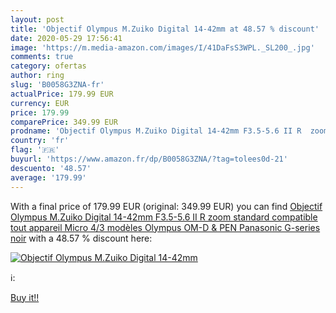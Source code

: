 ```yaml
---
layout: post
title: 'Objectif Olympus M.Zuiko Digital 14-42mm at 48.57 % discount'
date: 2020-05-29 17:56:41
image: 'https://m.media-amazon.com/images/I/41DaFsS3WPL._SL200_.jpg'
comments: true
category: ofertas
author: ring
slug: 'B0058G3ZNA-fr'
actualPrice: 179.99 EUR
currency: EUR
price: 179.99
comparePrice: 349.99 EUR
prodname: 'Objectif Olympus M.Zuiko Digital 14-42mm F3.5-5.6 II R  zoom standard  compatible tout appareil Micro 4/3  modèles Olympus OM-D & PEN  Panasonic G-series   noir'
country: 'fr'
flag: '🇫🇷'
buyurl: 'https://www.amazon.fr/dp/B0058G3ZNA/?tag=tolees0d-21'
descuento: '48.57'
average: '179.99'
---
```


With a final price of 179.99 EUR (original: 349.99 EUR) you can find [Objectif Olympus M.Zuiko Digital 14-42mm F3.5-5.6 II R  zoom standard  compatible tout appareil Micro 4/3  modèles Olympus OM-D & PEN  Panasonic G-series   noir](https://www.amazon.fr/dp/B0058G3ZNA/?tag=tolees0d-21) with a  48.57 % discount here:

[![Objectif Olympus M.Zuiko Digital 14-42mm](https://m.media-amazon.com/images/I/41DaFsS3WPL._SL200_.jpg)](https://www.amazon.fr/dp/B0058G3ZNA/?tag=tolees0d-21)

ℹ️:


[Buy it!!](https://www.amazon.fr/dp/B0058G3ZNA/?tag=tolees0d-21)
